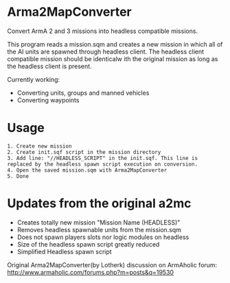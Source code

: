 Arma2MapConverter
=================

Convert ArmA 2 and 3 missions into headless compatible missions.

This program reads a mission.sqm and creates a new mission in which all of the AI units are spawned through headless client. The headless client compatible mission should be identicalw ith the original mission as long as the headless client is present.

Currently working:

- Converting units, groups and manned vehicles
- Converting waypoints

Usage
=====

	1. Create new mission
	2. Create init.sqf script in the mission directory
	3. Add line: "//HEADLESS_SCRIPT" in the init.sqf. This line is replaced by the headless spawn script execution on conversion.
	4. Open the saved mission.sqm with Arma2MapConverter
	5. Done
	
Updates from the original a2mc
==============================
- Creates totally new mission "Mission Name (HEADLESS)"
- Removes headless spawnable units from the mission.sqm
- Does not spawn players slots nor logic modules on headless
- Size of the headless spawn script greatly reduced
- Simplified Headless spawn script


Original Arma2MapConverter(by Lotherk) discussion on ArmAholic forum:
http://www.armaholic.com/forums.php?m=posts&q=19530
